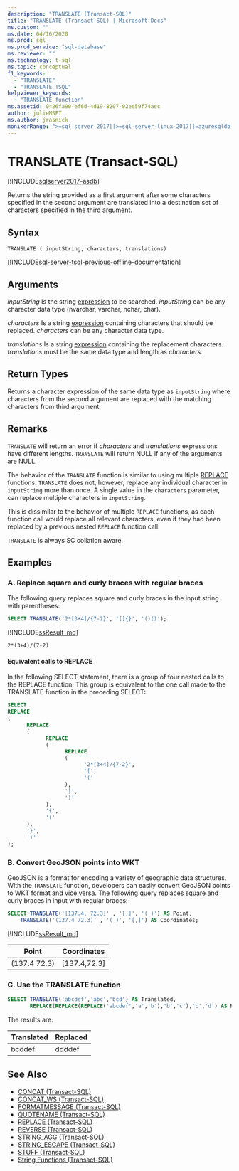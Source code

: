 ```yaml
---
description: "TRANSLATE (Transact-SQL)"
title: "TRANSLATE (Transact-SQL) | Microsoft Docs"
ms.custom: ""
ms.date: 04/16/2020
ms.prod: sql
ms.prod_service: "sql-database"
ms.reviewer: ""
ms.technology: t-sql
ms.topic: conceptual
f1_keywords: 
  - "TRANSLATE"
  - "TRANSLATE_TSQL"
helpviewer_keywords: 
  - "TRANSLATE function"
ms.assetid: 0426fa90-ef6d-4d19-8207-02ee59f74aec
author: julieMSFT
ms.author: jrasnick
monikerRange: ">=sql-server-2017||>=sql-server-linux-2017||=azuresqldb-mi-current"
---
```

# TRANSLATE (Transact-SQL)

[!INCLUDE[sqlserver2017-asdb](../../includes/applies-to-version/sqlserver2017-asdb.md)]

Returns the string provided as a first argument after some characters specified in the second argument are translated into a destination set of characters specified in the third argument.

## Syntax

```syntaxsql
TRANSLATE ( inputString, characters, translations)
```

[!INCLUDE[sql-server-tsql-previous-offline-documentation](../../includes/sql-server-tsql-previous-offline-documentation.md)]

## Arguments

 *inputString*
 Is the string [expression](../../t-sql/language-elements/expressions-transact-sql.md) to be searched. *inputString* can be any character data type (nvarchar, varchar, nchar, char).

 *characters*
 Is a string [expression](../../t-sql/language-elements/expressions-transact-sql.md) containing characters that should be replaced. *characters* can be any character data type.

*translations*
 Is a string [expression](../../t-sql/language-elements/expressions-transact-sql.md) containing the replacement characters. *translations* must be the same data type and length as *characters*.

## Return Types

Returns a character expression of the same data type as `inputString` where characters from the second argument are replaced with the matching characters from third argument.

## Remarks

`TRANSLATE` will return an error if *characters* and *translations* expressions have different lengths. `TRANSLATE` will return NULL if any of the arguments are NULL.  

The behavior of the `TRANSLATE` function is similar to using multiple [REPLACE](../../t-sql/functions/replace-transact-sql.md) functions. `TRANSLATE` does not, however, replace any individual character in `inputString` more than once. A single value in the `characters` parameter, can replace multiple characters in `inputString`. 

This is dissimilar to the behavior of multiple `REPLACE` functions, as each function call would replace all relevant characters, even if they had been replaced by a previous nested `REPLACE` function call. 

`TRANSLATE` is always SC collation aware.

## Examples

### A. Replace square and curly braces with regular braces

The following query replaces square and curly braces in the input string with parentheses:

```sql
SELECT TRANSLATE('2*[3+4]/{7-2}', '[]{}', '()()');
```

[!INCLUDE[ssResult_md](../../includes/ssresult-md.md)]

```text
2*(3+4)/(7-2)
```

#### Equivalent calls to REPLACE

In the following SELECT statement, there is a group of four nested calls to the REPLACE function. This group is equivalent to the one call made to the TRANSLATE function in the preceding SELECT:

```sql
SELECT
REPLACE
(
      REPLACE
      (
            REPLACE
            (
                  REPLACE
                  (
                        '2*[3+4]/{7-2}',
                        '[',
                        '('
                  ),
                  ']',
                  ')'
            ),
            '{',
            '('
      ),
      '}',
      ')'
);
```

### B. Convert GeoJSON points into WKT

GeoJSON is a format for encoding a variety of geographic data structures. With the `TRANSLATE` function, developers can easily convert GeoJSON points to WKT format and vice versa. The following query replaces square and curly braces in input  with regular braces:

```sql
SELECT TRANSLATE('[137.4, 72.3]' , '[,]', '( )') AS Point,
    TRANSLATE('(137.4 72.3)' , '( )', '[,]') AS Coordinates;
```

[!INCLUDE[ssResult_md](../../includes/ssresult-md.md)]

|Point  |Coordinates |  
|---------|--------- |
|(137.4  72.3) |[137.4,72.3] |

### C. Use the TRANSLATE function

```sql
SELECT TRANSLATE('abcdef','abc','bcd') AS Translated,
       REPLACE(REPLACE(REPLACE('abcdef','a','b'),'b','c'),'c','d') AS Replaced;
```

The results are:

| Translated | Replaced |  
| ---------|--------- |
| bcddef | ddddef |


## See Also

- [CONCAT &#40;Transact-SQL&#41;](../../t-sql/functions/concat-transact-sql.md)  
- [CONCAT_WS &#40;Transact-SQL&#41;](../../t-sql/functions/concat-ws-transact-sql.md)  
- [FORMATMESSAGE &#40;Transact-SQL&#41;](../../t-sql/functions/formatmessage-transact-sql.md)  
- [QUOTENAME &#40;Transact-SQL&#41;](../../t-sql/functions/quotename-transact-sql.md)  
- [REPLACE &#40;Transact-SQL&#41;](../../t-sql/functions/replace-transact-sql.md)  
- [REVERSE &#40;Transact-SQL&#41;](../../t-sql/functions/reverse-transact-sql.md)  
- [STRING_AGG &#40;Transact-SQL&#41;](../../t-sql/functions/string-agg-transact-sql.md)  
- [STRING_ESCAPE &#40;Transact-SQL&#41;](../../t-sql/functions/string-escape-transact-sql.md)  
- [STUFF &#40;Transact-SQL&#41;](../../t-sql/functions/stuff-transact-sql.md)  
- [String Functions (Transact-SQL)](../../t-sql/functions/string-functions-transact-sql.md)
